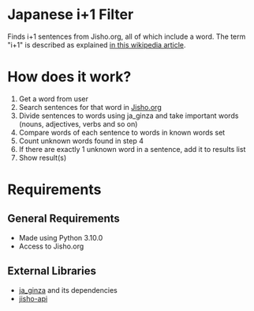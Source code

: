 # Japanese i+1 Filter
Finds i+1 sentences from Jisho.org, all of which include a word. The term "i+1" is described as explained [in this wikipedia article](https://en.wikipedia.org/wiki/Input_hypothesis#Input_hypothesis).

# How does it work?
1. Get a word from user
2. Search sentences for that word in [Jisho.org](https://jisho.org)
3. Divide sentences to words using ja_ginza and take important words (nouns, adjectives, verbs and so on)
4. Compare words of each sentence to words in known words set
5. Count unknown words found in step 4
6. If there are exactly 1 unknown word in a sentence, add it to results list
7. Show result(s)

# Requirements
## General Requirements
* Made using Python 3.10.0
* Access to Jisho.org

## External Libraries
* [ja_ginza](https://github.com/megagonlabs/ginza) and its dependencies
* [jisho-api](https://pypi.org/project/jisho-api/#description)
